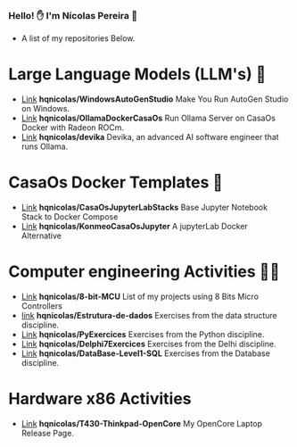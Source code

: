 ### Hello! ✋ I'm Nícolas Pereira 🍶

- A list of my repositories Below.
# Large Language Models (LLM's) 💬
- [Link](https://github.com/hqnicolas/WindowsAutoGenStudio) **hqnicolas/WindowsAutoGenStudio** Make You Run AutoGen Studio on Windows.
- [Link](https://github.com/hqnicolas/OllamaDockerCasaOs) **hqnicolas/OllamaDockerCasaOs** Run Ollama Server on CasaOs Docker with Radeon ROCm.
- [Link](https://github.com/hqnicolas/devika) **hqnicolas/devika** Devika, an advanced AI software engineer that runs Ollama.

# CasaOs Docker Templates 🐳
- [Link](https://github.com/hqnicolas/CasaOsJupyterLabStacks) **hqnicolas/CasaOsJupyterLabStacks** Base Jupyter Notebook Stack to Docker Compose
- [Link](https://github.com/hqnicolas/KonmeoCasaOsJupyterLab) **hqnicolas/KonmeoCasaOsJupyter** A jupyterLab Docker Alternative

# Computer engineering Activities 🏋️‍♂️
- [Link](https://github.com/hqnicolas/8-bit-MCU) **hqnicolas/8-bit-MCU** List of my projects using 8 Bits Micro Controllers
- [link](https://github.com/hqnicolas/Estrutura-de-dados)  **hqnicolas/Estrutura-de-dados** Exercises from the data structure discipline.
- [Link](https://github.com/hqnicolas/PyExercices) **hqnicolas/PyExercices** Exercises from the Python discipline.
- [Link](https://github.com/hqnicolas/Delphi7Exercices) **hqnicolas/Delphi7Exercices** Exercises from the Delhi discipline.
- [Link](https://github.com/hqnicolas/DataBase-Level1-SQL) **hqnicolas/DataBase-Level1-SQL** Exercises from the Database discipline.

# Hardware x86 Activities  
- [Link](https://github.com/hqnicolas/T430-Thinkpad-OpenCore) **hqnicolas/T430-Thinkpad-OpenCore** My OpenCore Laptop Release Page.

<!--

Here are some ideas to get you started:

- 🔭 I’m currently working on ...
- 🌱 I’m currently learning ...
- 👯 I’m looking to collaborate on ...
- 🤔 I’m looking for help with ...
- 💬 Ask me about ...
- 📫 How to reach me: ...
- 😄 Pronouns: ...
- ⚡ Fun fact: ...
-->
